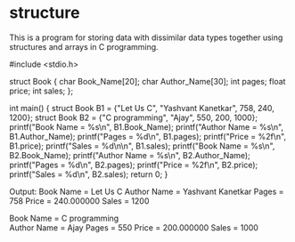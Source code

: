 # structure
This is a program for storing data with dissimilar data types together using structures and arrays in C programming.


#include <stdio.h>

struct Book
{
    char Book_Name[20];
    char Author_Name[30];
    int pages;
    float price;
    int sales;
};

int main()
{
    struct Book B1 = {"Let Us C", "Yashvant Kanetkar", 758, 240, 1200};
    struct Book B2 = {"C programming", "Ajay", 550, 200, 1000};
    printf("Book Name = %s\n", B1.Book_Name);
    printf("Author Name = %s\n", B1.Author_Name);
    printf("Pages = %d\n", B1.pages);
    printf("Price = %2f\n", B1.price);
    printf("Sales = %d\n\n", B1.sales);
    printf("Book Name = %s\n", B2.Book_Name);
    printf("Author Name = %s\n", B2.Author_Name);
    printf("Pages = %d\n", B2.pages);
    printf("Price = %2f\n", B2.price);
    printf("Sales = %d\n", B2.sales);
    return 0;
}

Output:
Book Name = Let Us C
Author Name = Yashvant Kanetkar
Pages = 758
Price = 240.000000
Sales = 1200

Book Name = C programming      
Author Name = Ajay
Pages = 550
Price = 200.000000
Sales = 1000
